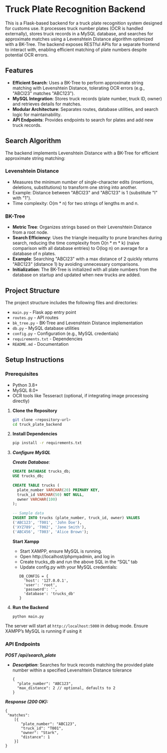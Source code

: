 # Truck Plate Recognition Backend
This is a Flask-based backend for a truck plate recognition system designed for customs use. It processes truck number plates (OCR is handled externally), stores truck records in a MySQL database, and searches for approximate matches using a Levenshtein Distance algorithm optimized with a BK-Tree. The backend exposes RESTful APIs for a separate frontend to interact with, enabling efficient matching of plate numbers despite potential OCR errors.

## Features

- **Efficient Search**: Uses a BK-Tree to perform approximate string matching with Levenshtein Distance, tolerating OCR errors (e.g., "ABCI23" matches "ABC123").
- **MySQL Integration**: Stores truck records (plate number, truck ID, owner) and retrieves details for matches.
- **Modular Architecture**: Separates routes, database utilities, and search logic for maintainability.
- **API Endpoints**: Provides endpoints to search for plates and add new truck records.

## Search Algorithm

The backend implements Levenshtein Distance with a BK-Tree for efficient approximate string matching:

### Levenshtein Distance

- Measures the minimum number of single-character edits (insertions, deletions, substitutions) to transform one string into another.
- Example: Distance between "ABCI23" and "ABC123" is 1 (substitute "I" with "1").
- Time complexity: O(m * n) for two strings of lengths m and n.

### BK-Tree

- **Metric Tree**: Organizes strings based on their Levenshtein Distance from a root node.
- **Search Efficiency**: Uses the triangle inequality to prune branches during search, reducing the time complexity from O(n * m * k) (naive comparison with all database entries) to O(log n) on average for a database of n plates.
- **Example**: Searching "ABCI23" with a max distance of 2 quickly returns "ABC123" (distance 1) by avoiding unnecessary comparisons.
- **Initialization**: The BK-Tree is initialized with all plate numbers from the database on startup and updated when new trucks are added.

## Project Structure

The project structure includes the following files and directories:

- `main.py` - Flask app entry point
- `routes.py` - API routes
- `bk_tree.py` - BK-Tree and Levenshtein Distance implementation
- `db.py` - MySQL database utilities
- `config.py` - Configuration (e.g., MySQL credentials)
- `requirements.txt` - Dependencies
- `README.md` - Documentation

## Setup Instructions

### Prerequisites

- Python 3.8+
- MySQL 8.0+
- OCR tools like Tesseract (optional, if integrating image processing directly)

1. **Clone the Repository**

   ```sh
   git clone <repository-url>
   cd truck_plate_backend

2. **Install Dependencies**

   ```sh
   pip install -r requirements.txt

3. ***Configure MySQL***

   ***Create Database***:
   ```sql
   CREATE DATABASE trucks_db;
   USE trucks_db;
      
   CREATE TABLE trucks (
     plate_number VARCHAR(20) PRIMARY KEY,
     truck_id VARCHAR(50) NOT NULL,
     owner VARCHAR(100)
   );
      
   -- Sample data
   INSERT INTO trucks (plate_number, truck_id, owner) VALUES
   ('ABC123', 'T001', 'John Doe'),
   ('XYZ789', 'T002', 'Jane Smith'),
   ('ABC456', 'T003', 'Alice Brown');
   ```

   **Start Xampp**
   - Start XAMPP, ensure MySQL is running.
   - Open http://localhost/phpmyadmin, and log in
   - Create trucks_db and run the above SQL in the “SQL” tab
   - Update config.py with your MySQL credentials:
     
   ```
      DB_CONFIG = {
        'host': '127.0.0.1',
        'user': 'root',
        'password': '',
        'database': 'trucks_db'
      }
   ```
   
5. **Run the Backend**

   ```sh
   python main.py

The server will start at ``http://localhost:5000`` in debug mode. Ensure XAMPP’s MySQL is running if using it

### API Endpoints
***POST /api/search_plate***
- ***Description***: Searches for truck records matching the provided plate number within a specified Levenshtein Distance tolerance

  ```
  {
    "plate_number": "ABC123",
    "max_distance": 2 // optional, defaults to 2
  }
  ```

***Response (200 OK):***
  ```
  {
   "matches":
      [{
         "plate_number": "ABC123",
         "truck_id": "T001",
         "owner": "Stark",
         "distance": 1
      }]
  }
```




